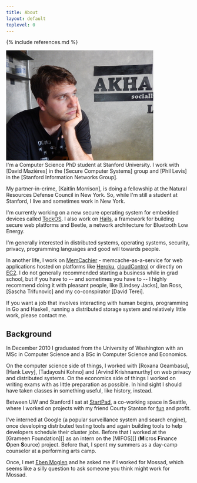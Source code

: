 ```yaml
---
title: About
layout: default
toplevel: 0
---
```


{% include references.md %}

![At a coffee shop in Chiang Mai, Thailand](/assets/images/me.jpg "DOMO!!!")  
I'm a Computer Science PhD student at Stanford University. I work
with [David Mazières] in the [Secure Computer Systems] group and [Phil Levis]
in the [Stanford Information Networks Group].

My partner-in-crime, [Kaitlin Morrison], is doing a fellowship at the Natural
Resources Defense Council in New York. So, while I'm still a student at
Stanford, I live and sometimes work in New York.

I'm currently working on a new secure operating system for embedded devices
called [TockOS](http://www.tockos.org). I also work on
[Hails](http://hails.scs.stanford.edu), a framework for building secure web
platforms and Beetle, a network architecture for Bluetooth Low Energy.

I'm generally interested in distributed systems, operating systems, security,
privacy, programming languages and good will towards people.

In another life, I work on [MemCachier](http://www.memcachier.com) -
memcache-as-a-service for web applications hosted on platforms like
[Heroku](http://www.heroku.com), [cloudControl](http://www.cloudcontrol.com) or
directly on [EC2](http://aws.amazon.com). I do not generally recommended
starting a business while in grad school, but if you have to -- and sometimes
you have to -- I highly recommend doing it with pleasant people, like [Lindsey
Jacks], Ian Ross, [Sascha Trifunovic] and my co-conspirator [David Terei].

If you want a job that involves interacting with human begins, programming in Go
and Haskell, running a distributed storage system and relatively little work,
please contact me.

## Background

In December 2010 I graduated from the University of Washington with an MSc in
Computer Science and a BSc in Computer Science and Economics.

On the computer science side of things, I worked with [Roxana Geambasu], [Hank
Levy], [Tadayoshi Kohno] and [Arvind Krishnamurthy] on web privacy and
distributed systems. On the economics side of things I worked on writing exams
with as little preparation as possible. In hind sight I should have taken
classes in something useful, like history, instead.

Between UW and Stanford I sat at [StartPad](http://www.startpad.org), a
co-working space in Seattle, where I worked on projects with my friend
Courty Stanton for [fun](#code) and profit.

I've interned at Google (a popular surveillance system and search engine),
once developing distributed testing tools and again building tools to help
developers schedule their cluster jobs. Before that I worked at the [Grameen
Foundation][] as an intern on the [MIFOS][] (**M**icros **F**inance **O**pen
**S**ource) project. Before that, I spent my summers as a day-camp counselor at
a performing arts camp.

Once, I met [Eben Moglen](http://moglen.law.columbia.edu/) and he asked me if I
worked for Mossad, which seems like a silly question to ask someone you think
might work for Mossad.

